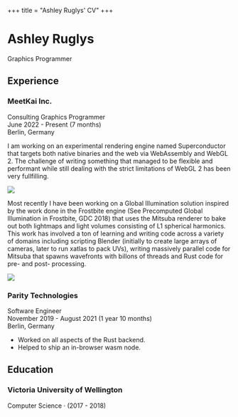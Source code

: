 +++
title = "Ashley Ruglys' CV"
+++
# Ashley Ruglys
Graphics Programmer

## Experience

### MeetKai Inc.  
Consulting Graphics Programmer  
June 2022 - Present (7 months)  
Berlin, Germany

I am working on an experimental rendering engine named Superconductor that targets both native binaries and the web via WebAssembly and WebGL 2.
The challenge of writing something that managed to be flexible and performant
while still dealing with the strict limitations of WebGL 2 has been very fullfilling.

![](/rendered.png)

Most recently I have been working on a Global Illumination solution inspired by
the work done in the Frostbite engine (See Precomputed Global Illumination
in Frostbite, GDC 2018) that uses the Mitsuba renderer to bake out both
lightmaps and light volumes consisting of L1 spherical harmonics. This work
has involved a ton of learning and writing code across a variety of domains
including scripting Blender (initially to create large arrays of cameras, later
to run xatlas to pack UVs), writing massively parallel code for Mitsuba that
spawns wavefronts with billons of threads and Rust code for pre- and post-
processing.

![](/gi.png)

### Parity Technologies
Software Engineer  
November 2019 - August 2021 (1 year 10 months)  
Berlin, Germany

* Worked on all aspects of the Rust backend.
* Helped to ship an in-browser wasm node.

## Education
### Victoria University of Wellington
Computer Science · (2017 - 2018)